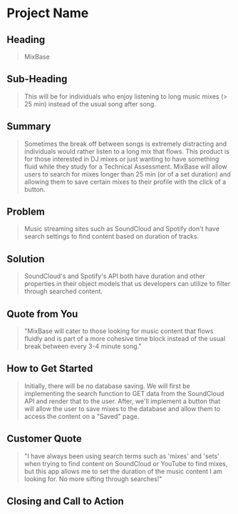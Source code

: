 # Project Name #

<!-- 
> This material was originally posted [here](http://www.quora.com/What-is-Amazons-approach-to-product-development-and-product-management). It is reproduced here for posterities sake.

There is an approach called "working backwards" that is widely used at Amazon. They work backwards from the customer, rather than starting with an idea for a product and trying to bolt customers onto it. While working backwards can be applied to any specific product decision, using this approach is especially important when developing new products or features.

For new initiatives a product manager typically starts by writing an internal press release announcing the finished product. The target audience for the press release is the new/updated product's customers, which can be retail customers or internal users of a tool or technology. Internal press releases are centered around the customer problem, how current solutions (internal or external) fail, and how the new product will blow away existing solutions.

If the benefits listed don't sound very interesting or exciting to customers, then perhaps they're not (and shouldn't be built). Instead, the product manager should keep iterating on the press release until they've come up with benefits that actually sound like benefits. Iterating on a press release is a lot less expensive than iterating on the product itself (and quicker!).

If the press release is more than a page and a half, it is probably too long. Keep it simple. 3-4 sentences for most paragraphs. Cut out the fat. Don't make it into a spec. You can accompany the press release with a FAQ that answers all of the other business or execution questions so the press release can stay focused on what the customer gets. My rule of thumb is that if the press release is hard to write, then the product is probably going to suck. Keep working at it until the outline for each paragraph flows. 

Oh, and I also like to write press-releases in what I call "Oprah-speak" for mainstream consumer products. Imagine you're sitting on Oprah's couch and have just explained the product to her, and then you listen as she explains it to her audience. That's "Oprah-speak", not "Geek-speak".

Once the project moves into development, the press release can be used as a touchstone; a guiding light. The product team can ask themselves, "Are we building what is in the press release?" If they find they're spending time building things that aren't in the press release (overbuilding), they need to ask themselves why. This keeps product development focused on achieving the customer benefits and not building extraneous stuff that takes longer to build, takes resources to maintain, and doesn't provide real customer benefit (at least not enough to warrant inclusion in the press release).
 -->
 
## Heading ##
  > MixBase

## Sub-Heading ##
  > This will be for individuals who enjoy listening to long music mixes (> 25 min) instead of the usual song after song.

## Summary ##
  > Sometimes the break off between songs is extremely distracting and individuals would rather listen to a long mix that flows. This product is for those interested in DJ mixes or just wanting to have something fluid while they study for a Technical Assessment. MixBase will allow users to search for mixes longer than 25 min (or of a set duration) and allowing them to save certain mixes to their profile with the click of a button.

## Problem ##
  > Music streaming sites such as SoundCloud and Spotify don't have search settings to find content based on duration of tracks.

## Solution ##
  > SoundCloud's and Spotify's API both have duration and other properties in their object models that us developers can utilize to filter through searched content.

## Quote from You ##
  > "MixBase will cater to those looking for music content that flows fluidly and is part of a more cohesive time block instead of the usual break between every 3-4 minute song."

## How to Get Started ##
  > Initially, there will be no database saving. We will first be implementing the search function to GET data from the SoundCloud API and render that to the user. After, we'll implement a button that will allow the user to save mixes to the database and allow them to access the content on a "Saved" page.

## Customer Quote ##
  > "I have always been using search terms such as 'mixes' and 'sets' when trying to find content on SoundCloud or YouTube to find mixes, but this app allows me to set the duration of the music content I am looking for. No more sifting through searches!"

## Closing and Call to Action ##
  > 
